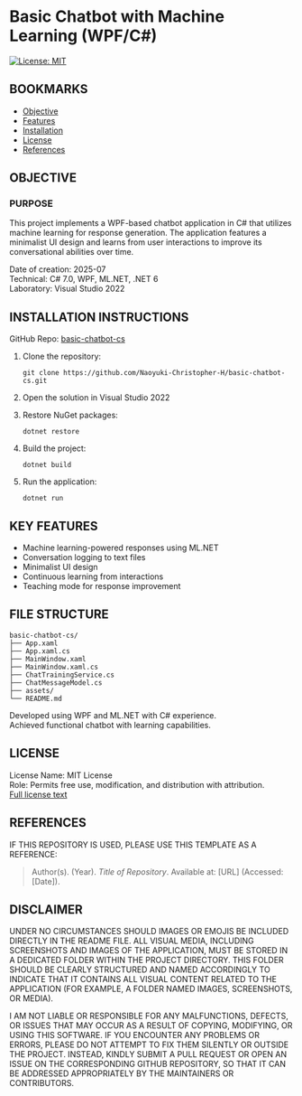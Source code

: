 # Basic Chatbot with Machine Learning (WPF/C#)

[![License: MIT](https://img.shields.io/badge/License-MIT-yellow.svg)](https://opensource.org/licenses/MIT)

## BOOKMARKS
- [Objective](#objective)
- [Features](#key-features)
- [Installation](#installation-instructions)
- [License](#license)
- [References](#references)

## OBJECTIVE

### PURPOSE
This project implements a WPF-based chatbot application in C# 
that utilizes machine learning for response generation. The 
application features a minimalist UI design and learns from 
user interactions to improve its conversational abilities over time.

Date of creation: 2025-07  
Technical: C# 7.0, WPF, ML.NET, .NET 6  
Laboratory: Visual Studio 2022

## INSTALLATION INSTRUCTIONS

GitHub Repo: [basic-chatbot-cs](https://github.com/Naoyuki-Christopher-H/basic-chatbot-cs.git)

1. Clone the repository:
   ```
   git clone https://github.com/Naoyuki-Christopher-H/basic-chatbot-cs.git
   ```

2. Open the solution in Visual Studio 2022

3. Restore NuGet packages:
   ```
   dotnet restore
   ```

4. Build the project:
   ```
   dotnet build
   ```

5. Run the application:
   ```
   dotnet run
   ```

## KEY FEATURES

- Machine learning-powered responses using ML.NET
- Conversation logging to text files
- Minimalist UI design
- Continuous learning from interactions
- Teaching mode for response improvement

## FILE STRUCTURE

```
basic-chatbot-cs/
├── App.xaml
├── App.xaml.cs
├── MainWindow.xaml
├── MainWindow.xaml.cs
├── ChatTrainingService.cs
├── ChatMessageModel.cs
├── assets/
└── README.md
```

Developed using WPF and ML.NET with C# experience.  
Achieved functional chatbot with learning capabilities.

## LICENSE

License Name: MIT License  
Role: Permits free use, modification, and distribution with attribution.  
[Full license text](LICENSE)

## REFERENCES

IF THIS REPOSITORY IS USED, PLEASE USE THIS TEMPLATE AS A REFERENCE:

> Author(s). (Year). *Title of Repository*. Available at: \[URL] (Accessed: \[Date]).

## DISCLAIMER

UNDER NO CIRCUMSTANCES SHOULD IMAGES OR EMOJIS BE INCLUDED DIRECTLY IN 
THE README FILE. ALL VISUAL MEDIA, INCLUDING SCREENSHOTS AND IMAGES OF 
THE APPLICATION, MUST BE STORED IN A DEDICATED FOLDER WITHIN THE PROJECT 
DIRECTORY. THIS FOLDER SHOULD BE CLEARLY STRUCTURED AND NAMED ACCORDINGLY 
TO INDICATE THAT IT CONTAINS ALL VISUAL CONTENT RELATED TO THE APPLICATION 
(FOR EXAMPLE, A FOLDER NAMED IMAGES, SCREENSHOTS, OR MEDIA).

I AM NOT LIABLE OR RESPONSIBLE FOR ANY MALFUNCTIONS, DEFECTS, OR ISSUES THAT 
MAY OCCUR AS A RESULT OF COPYING, MODIFYING, OR USING THIS SOFTWARE. IF YOU 
ENCOUNTER ANY PROBLEMS OR ERRORS, PLEASE DO NOT ATTEMPT TO FIX THEM SILENTLY 
OR OUTSIDE THE PROJECT. INSTEAD, KINDLY SUBMIT A PULL REQUEST OR OPEN AN ISSUE 
ON THE CORRESPONDING GITHUB REPOSITORY, SO THAT IT CAN BE ADDRESSED APPROPRIATELY 
BY THE MAINTAINERS OR CONTRIBUTORS.
